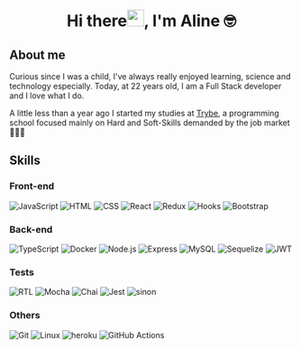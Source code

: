 <!DOCTYPE html>
<html lang="pt-br">
<head>
    <meta charset="UTF-8">
    <meta http-equiv="X-UA-Compatible" content="IE=edge">
    <meta name="viewport" content="width=device-width, initial-scale=1.0">
    <h1 align="center">Hi there<img src = "https://raw.githubusercontent.com/MartinHeinz/MartinHeinz/master/wave.gif" width = 30px>, I'm Aline 🤓</h1>
</head>
<body>
    <h2>About me</h2>
    <p>Curious since I was a child, I've always really enjoyed learning, science and technology especially. Today, at 22 years old, I am a Full Stack developer and I love what I do.</p>
    <p>A little less than a year ago I started my studies at <a href="https://www.betrybe.com/" target="blank">Trybe</a>, a programming school focused mainly on Hard and Soft-Skills demanded by the job market👩🏻‍🎓</p>
    <h2>Skills</h2>
    <div display="flex">
        <h3> Front-end </h3>
        <img src="https://camo.githubusercontent.com/667b7fa6bf35f7fdfbd7d6276c5e4aa048565f49effc59571599366a7837d711/68747470733a2f2f696d672e736869656c64732e696f2f62616467652f2d4a6176615363726970742d4643433632343f7374796c653d666f722d7468652d6261646765266c6f676f3d4a617661536372697074266c6f676f436f6c6f723d333233333330" alt="JavaScript"/>
        <img src="https://camo.githubusercontent.com/7a6cbdfb7f27165fd8e8a8a802b424a3ed61bee3583af3fb905e598f714ef9ad/68747470733a2f2f696d672e736869656c64732e696f2f62616467652f2d48544d4c2d4533344632363f7374796c653d666f722d7468652d6261646765266c6f676f3d68746d6c35266c6f676f436f6c6f723d7768697465" alt="HTML"/>
        <img src="https://camo.githubusercontent.com/2a110c99be16f2df1956a169a270f4084e7a346f1c5f7b8cacdee39839520498/68747470733a2f2f696d672e736869656c64732e696f2f62616467652f2d4353532d3135373242363f7374796c653d666f722d7468652d6261646765266c6f676f3d63737333266c6f676f436f6c6f723d7768697465" alt="CSS"/>
        <img src="https://camo.githubusercontent.com/ab4c3c731a174a63df861f7b118d6c8a6c52040a021a552628db877bd518fe84/68747470733a2f2f696d672e736869656c64732e696f2f62616467652f72656163742d2532333230323332612e7376673f7374796c653d666f722d7468652d6261646765266c6f676f3d7265616374266c6f676f436f6c6f723d253233363144414642" alt="React"/>
        <img src="https://camo.githubusercontent.com/1c15fb289a08868a397ff626ff2d11e262f663e8891167074ccc261392dbc590/68747470733a2f2f696d672e736869656c64732e696f2f62616467652f2d52656475782d3231323132313f7374796c653d666f722d7468652d6261646765266c6f676f3d5265647578266c6f676f436f6c6f723d373534386262" alt="Redux" />
        <img src="https://camo.githubusercontent.com/bf84de1cbea83a0d5c7aa378dac303a8e3c0725451dae190022dcb6d90e3a408/68747470733a2f2f696d672e736869656c64732e696f2f62616467652f2d486f6f6b732d2532333230323332612e7376673f7374796c653d666f722d7468652d6261646765266c6f676f3d5265616374266c6f676f436f6c6f723d253233363144414642" alt="Hooks" />
        <img src="https://img.shields.io/badge/Bootstrap-563D7C?style=for-the-badge&logo=bootstrap&logoColor=white" alt="Bootstrap"/>
        <h3> Back-end </h3>
        <img src="https://camo.githubusercontent.com/d13be2a886b60d573595e81a0f5d31ac511f3a69ba6698c1be05b5ea93602667/68747470733a2f2f696d672e736869656c64732e696f2f62616467652f547970657363726970742d626c75653f7374796c653d666f722d7468652d6261646765266c6f676f3d74797065736372697074266c6f676f436f6c6f723d7768697465" alt="TypeScript" />
        <img src="https://camo.githubusercontent.com/a75aeac29388899a5fba5e38b923886fd9b64d47781abef472cca035a0eb7166/68747470733a2f2f696d672e736869656c64732e696f2f62616467652f446f636b65722d3038323133353f7374796c653d666f722d7468652d6261646765266c6f676f3d446f636b6572266c6f676f436f6c6f723d626c7565" alt="Docker" />
        <img src="https://camo.githubusercontent.com/519e3bab9cda9de4f7477b9697d181995e438517bdda7a4d3188bf831b818823/68747470733a2f2f696d672e736869656c64732e696f2f62616467652f2d4e6f64652e6a732d3333393933333f7374796c653d666f722d7468652d6261646765266c6f676f3d6e6f64652e6a73266c6f676f436f6c6f723d7768697465" alt="Node.js" />
        <img src="https://camo.githubusercontent.com/ea1875f103a456ee4106fea346f1b743bc0bdebfbd42b47ccbc05f9813d568bb/68747470733a2f2f696d672e736869656c64732e696f2f62616467652f2d457870726573732e6a732d677265656e3f7374796c653d666f722d7468652d6261646765266c6f676f3d45787072657373266c6f676f436f6c6f723d626c61636b" alt="Express" />
        <img src="https://camo.githubusercontent.com/f00ee04b79ff1836b086fed322f484892b93e1dbc0d6719fce0fd5a452b7662f/68747470733a2f2f696d672e736869656c64732e696f2f62616467652f2d4d7953514c2d3434373941313f7374796c653d666f722d7468652d6261646765266c6f676f3d4d7953514c266c6f676f436f6c6f723d7768697465" alt="MySQL" />
        <img src="https://camo.githubusercontent.com/0008a468990bbdb5b14f14c6733eca5a5e3273c4d0cd2c308367f4e150993bb8/68747470733a2f2f696d672e736869656c64732e696f2f62616467652f2d53657175656c697a652d6565656565653f7374796c653d666f722d7468652d6261646765266c6f676f3d73657175656c697a65266c6f676f436f6c6f723d303062316561" alt="Sequelize" />
        <img src="https://img.shields.io/badge/JWT-000000?style=for-the-badge&logo=JSON%20web%20tokens&logoColor=white" alt="JWT" />
        <h3> Tests </h3>
        <img src="https://camo.githubusercontent.com/353c7d421e89f788590995c7575f510656da7cd9264923e16d0e1230f57da7a3/68747470733a2f2f696d672e736869656c64732e696f2f62616467652f2d52544c2d2532333230323332612e7376673f7374796c653d666f722d7468652d6261646765266c6f676f3d7265616374266c6f676f436f6c6f723d253233363144414642" alt="RTL" />
        <img src="https://camo.githubusercontent.com/52be9acc436627d4fd6bee4532f9028213fb1f8e5b0b42dd97cd9444117e6ad3/68747470733a2f2f696d672e736869656c64732e696f2f62616467652f4d6f6368612d3861363334333f7374796c653d666f722d7468652d6261646765266c6f676f3d6d6f636861266c6f676f436f6c6f723d7768697465" alt="Mocha" />
        <img src="https://camo.githubusercontent.com/29e2e570d5070876a8caeae59e4b26b45a3525559d81d17d5f2893f7da93e029/68747470733a2f2f696d672e736869656c64732e696f2f62616467652f436861692d6637653963383f7374796c653d666f722d7468652d6261646765266c6f676f3d6d6f636861266c6f676f436f6c6f723d613834643435" alt="Chai" />
        <img src="https://camo.githubusercontent.com/ff5966ab2cc8c704aecdf9494dcce2a4d8939cf2e1b2f504f8f6431be99c937a/68747470733a2f2f696d672e736869656c64732e696f2f62616467652f2d4a6573742d4332313332353f7374796c653d666f722d7468652d6261646765266c6f676f3d6a657374266c6f676f436f6c6f723d7768697465" alt="Jest" />
        <img src="https://img.shields.io/badge/sinon.js-90EE90?style=for-the-badge" alt="sinon" />
        <h3> Others </h3>
        <img src="https://camo.githubusercontent.com/324ecb8e3920e6c4826b60f2afd553c8a1b6ea87782030de0eaa65bb8c8b2919/68747470733a2f2f696d672e736869656c64732e696f2f62616467652f2d4769742d4630353033323f7374796c653d666f722d7468652d6261646765266c6f676f3d676974266c6f676f436f6c6f723d7768697465" alt="Git" />
        <img src="https://camo.githubusercontent.com/338a54d240e82fa6ac5feaa7e9848092c39f01ec22b344055bbd2fa731f523dd/68747470733a2f2f696d672e736869656c64732e696f2f62616467652f2d4c696e75782d4643433632343f7374796c653d666f722d7468652d6261646765266c6f676f3d4c696e7578266c6f676f436f6c6f723d626c61636b" alt="Linux" />
        <img src="https://img.shields.io/badge/Heroku-430098?style=for-the-badge&logo=heroku&logoColor=white" alt="heroku" />
        <img src="https://img.shields.io/badge/GitHub_Actions-2088FF?style=for-the-badge&logo=github-actions&logoColor=white" alt="GitHub Actions" /> 
    </div>
</body>
</html>